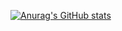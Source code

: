 [![Anurag's GitHub stats](https://github-readme-stats.vercel.app/api?username=alexinabox&show_icons=true&theme=nightowl )](https://github.com/anuraghazra/github-readme-stats)
